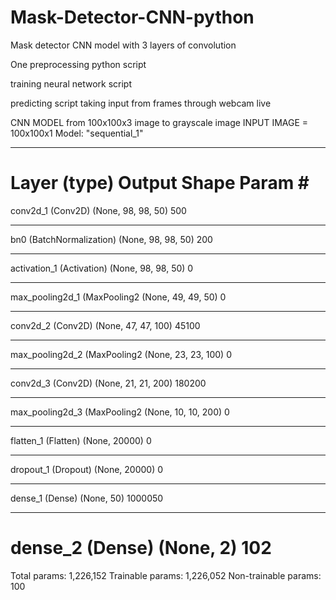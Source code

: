 # Mask-Detector-CNN-python
Mask detector CNN model with 3 layers of convolution

One preprocessing python script

training neural network script

predicting script taking input from frames through webcam live

CNN MODEL
from 100x100x3 image to grayscale image
INPUT IMAGE = 100x100x1
Model: "sequential_1"
_________________________________________________________________
Layer (type)                 Output Shape              Param #
=================================================================
conv2d_1 (Conv2D)            (None, 98, 98, 50)        500
_________________________________________________________________
bn0 (BatchNormalization)     (None, 98, 98, 50)        200
_________________________________________________________________
activation_1 (Activation)    (None, 98, 98, 50)        0
_________________________________________________________________
max_pooling2d_1 (MaxPooling2 (None, 49, 49, 50)        0
_________________________________________________________________
conv2d_2 (Conv2D)            (None, 47, 47, 100)       45100
_________________________________________________________________
max_pooling2d_2 (MaxPooling2 (None, 23, 23, 100)       0
_________________________________________________________________
conv2d_3 (Conv2D)            (None, 21, 21, 200)       180200
_________________________________________________________________
max_pooling2d_3 (MaxPooling2 (None, 10, 10, 200)       0
_________________________________________________________________
flatten_1 (Flatten)          (None, 20000)             0
_________________________________________________________________
dropout_1 (Dropout)          (None, 20000)             0
_________________________________________________________________
dense_1 (Dense)              (None, 50)                1000050
_________________________________________________________________
dense_2 (Dense)              (None, 2)                 102
=================================================================
Total params: 1,226,152
Trainable params: 1,226,052
Non-trainable params: 100
